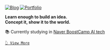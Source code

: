 [![Blog](https://img.shields.io/badge/%F0%9F%9A%80Blog-snoop2head.github.io-blueviolet?style=for-the-badge&link=https://snoop2head.github.io/)](https://snoop2head.github.io/)
[![Portfolio](https://img.shields.io/badge/%F0%9F%93%84Portfolio-UP-3E53F0?style=for-the-badge&link=https://github.com/snoop2head/portfolio/blob/master/README.md)](https://github.com/snoop2head/portfolio/blob/master/README.md)

**Learn enough to build an idea.**<br>**Concept it, show it to the world.**

📚 Currently studying in [Naver BoostCamp AI tech](https://boostcamp.connect.or.kr/program_ai.html)


[` 👆 View More `](https://github.com/snoop2head/portfolio/blob/master/README.md) <br>

<!--- Logo Source: https://simpleicons.org/ -->
<!--- Badge Syntax: https://shields.io/ -->
<!-- Reference: https://github.com/cjaewon and https://github.com/codeSTACKr/codeSTACKr -->

